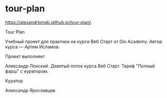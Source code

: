 # tour-plan
https://alexandrlonski.github.io/tour-plan/.

Tour Plan

Учебный проект для практики на курсе Веб Старт от Glo Academy. Автор курса — Артем Исламов.

Проект выполняет

Александр Лонский. Девятый поток курса Веб Старт. Тариф "Полный фарш" с куратором.

Куратор

Александр Ярославцев
